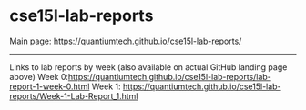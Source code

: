 # cse15l-lab-reports
Main page: https://quantiumtech.github.io/cse15l-lab-reports/

---

Links to lab reports by week (also available on actual GitHub landing page above)
Week 0:https://quantiumtech.github.io/cse15l-lab-reports/lab-report-1-week-0.html
Week 1: https://quantiumtech.github.io/cse15l-lab-reports/Week-1-Lab-Report_1.html
